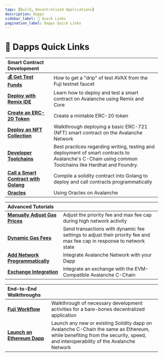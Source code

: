 ```yaml
---
tags: [Build, Decentralized Applications]
description: Dapps 
sidebar_label: 🔗 Quick Links
pagination_label: Dapps Quick Links
---
```


# 🔗 Dapps Quick Links

| Smart Contract Development       |   |
| :------------------------------------------------- | :-------------------------------------------------------------------------------------------------------------------------------------------------- |
| [**💰 Get Test Funds**](/build/dapp/smart-contracts/get-funds-faucet.md)      | How to get a "drip" of test AVAX from the Fuji testnet faucet |
| [**Deploy with Remix IDE**](/build/dapp/smart-contracts/remix-deploy.md)   | Learn how to deploy and test a smart contract on Avalanche using Remix and Core |
| [**Create an ERC-20 Token**](/build/dapp/smart-contracts/erc-20.md)      |  Create a mintable ERC-20 token |
| [**Deploy an NFT Collection**](/build/dapp/smart-contracts/nfts/deploy-collection.md)      |  Walkthrough deploying a basic ERC-721 (NFT) smart contract on the Avalanche Network |
| [**Developer Toolchains**](/build/dapp/smart-contracts/toolchains/hardhat.md)      |  Best practices regarding writing, testing and deployment of smart contracts to Avalanche's C-Chain using common Toolchains like Hardhat and Foundry. |
| [**Call a Smart Contract with Golang**](/build/dapp/smart-contracts/abigen.md)      |  Compile a solidity contract into Golang to deploy and call contracts programmatically |
| [**Oracles**](/build/dapp/smart-contracts/oracles/api3)      |  Using Oracles on Avalanche |

| Advanced Tutorials      |   |
| :------------------------------------------------- | :-------------------------------------------------------------------------------------------------------------------------------------------------- |
| [**Manually Adjust Gas Prices**](build/dapp/advanced/adjusting-gas-price-during-high-network-activity.md) | Adjust the priority fee and max fee cap during high network activity |
| [**Dynamic Gas Fees**](build/dapp/advanced/sending-transactions-with-dynamic-fees-using-javascript.md) | Send transactions with dynamic fee settings to adjust their priority fee and max fee cap in response to network state |
| [**Add Network Programmatically**](build/dapp/advanced/add-avalanche-programmatically.md) | Integrate Avalanche Network with your Dapp |
| [**Exchange Integration**](build/dapp/advanced/integrate-exchange.md) | Integrate an exchange with the EVM-Compatible Avalanche C-Chain |

| End-to-End Walkthroughs     |   |
| :------------------------------------------------- | :-------------------------------------------------------------------------------------------------------------------------------------------------- |
| [**Fuji Workflow**](/build/dapp/fuji-workflow.md) | Walkthrough of necessary development activities for a bare-bones decentralized application |
| [**Launch an Ethereum Dapp**](/build/dapp/launch-dapp.md) | Launch any new or existing Solidity dapp on Avalanche C-Chain the same as Ethereum, while benefiting from the security, speed, and interoperability of the Avalanche Network|
